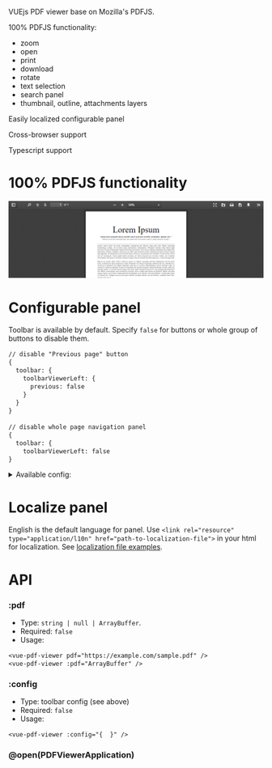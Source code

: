 VUEjs PDF viewer base on Mozilla's PDFJS.

100% PDFJS functionality:

- zoom
- open
- print
- download
- rotate
- text selection
- search panel
- thumbnail, outline, attachments layers

Easily localized configurable panel

Cross-browser support

Typescript support


# 100% PDFJS functionality

![pdf sample](./readme/sample.png "Pdf expample")


# Configurable panel

Toolbar is available by default. Specify `false` for buttons or whole group of buttons to disable them.

```
// disable "Previous page" button
{
  toolbar: {
    toolbarViewerLeft: {
      previous: false
    }
  }
}

// disable whole page navigation panel
{
  toolbar: {
    toolbarViewerLeft: false
}
```

<details>
<summary>Available config:</summary>
<code>
<pre>
{
  sidebar: {
    viewThumbnail: true,
    viewOutline: true,
    viewAttachments: true,
  },
  findbar: true,
  secondaryToolbar: {
    secondaryPresentationMode: true,
    secondaryOpenFile: true,
    secondaryPrint: true,
    secondaryDownload: true,
    secondaryViewBookmark: true,
    firstPage: true,
    lastPage: true,
    pageRotateCw: true,
    pageRotateCcw: true,
    cursorSelectTool: true,
    cursorHandTool: true,
    scrollVertical: true,
    scrollHorizontal: true,
    scrollWrapped: true,
    spreadNone: true,
    spreadOdd: true,
    spreadEven: true,
    documentProperties: true,
  },
  toolbar: {
    toolbarViewerLeft: {
      previous: true,
      next: true,
      pageNumber: true,
    },
    toolbarViewerRight: {
      presentationMode: true,
      openFile: true,
      print: true,
      download: true,
      viewBookmark: true,
      secondaryToolbarToggle: true,
    },
    toolbarViewerMiddle: {
      zoomOut: true,
      zoomIn: true,
      scaleSelectContatiner: true,
    },
  },
  viewerContextMenu: true,
  errorWrapper: true,
};
</pre>
</code>
</details>

# Localize panel
English is the default language for panel.
Use `<link rel="resource" type="application/l10n" href="path-to-localization-file">` in your html for localization.
See [localization file examples](https://github.com/mozilla/pdf.js/tree/master/l10n "file examples").

# API
### :pdf
- Type: `string | null | ArrayBuffer`. 
- Required: `false`
- Usage:
```
<vue-pdf-viewer pdf="https://example.com/sample.pdf" />
<vue-pdf-viewer :pdf="ArrayBuffer" />
```
### :config
- Type: toolbar config (see above)
- Required: `false`
- Usage:
```
<vue-pdf-viewer :config="{  }" />
```
### @open(PDFViewerApplication)
